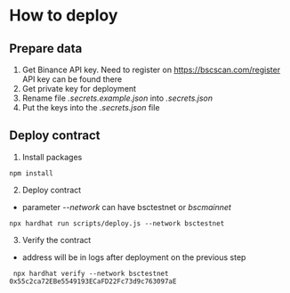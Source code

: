 
# How to deploy #

## Prepare data ##
1. Get Binance API key. Need to register on https://bscscan.com/register
API key can be found there
2. Get private key for deployment
3. Rename file *.secrets.example.json* into *.secrets.json*
4. Put the keys into the *.secrets.json* file

## Deploy contract ##
1. Install packages
```shell
npm install
```
2. Deploy contract
- parameter *--network* can have bsctestnet or *bscmainnet*
```shell
npx hardhat run scripts/deploy.js --network bsctestnet
```
3. Verify the contract
- address will be in logs after deployment on the previous step
```shell
 npx hardhat verify --network bsctestnet  0x55c2ca72EBe5549193ECaFD22Fc73d9c763097aE
```